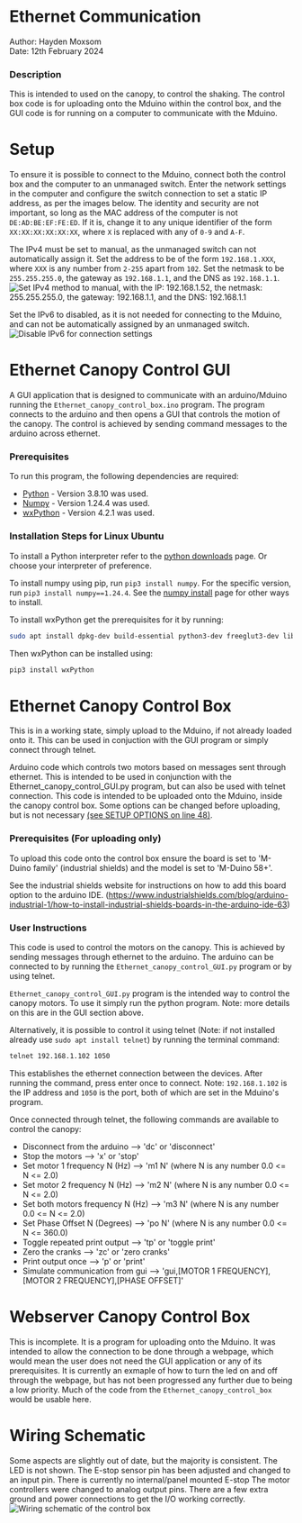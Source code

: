 # Ethernet Communication 
Author: Hayden Moxsom   
Date: 12th February 2024

### Description 
This is intended to used on the canopy, to control the shaking. The control box code is for uploading onto the Mduino within the control box, and the GUI code is for running on a computer to communicate with the Mduino.  


# Setup  
To ensure it is possible to connect to the Mduino, connect both the control box and the computer to an unmanaged switch. Enter the network settings in the computer and configure the switch connection to set a static IP address, as per the images below. The identity and security are not important, so long as the MAC address of the computer is not `DE:AD:BE:EF:FE:ED`. If it is, change it to any unique identifier of the form `XX:XX:XX:XX:XX:XX`, where `X` is replaced with any of `0-9` and `A-F`.

The IPv4 must be set to manual, as the unmanaged switch can not automatically assign it. Set the address to be of the form `192.168.1.XXX`, where `XXX` is any number from `2-255` apart from `102`. Set the netmask to be `255.255.255.0`, the gateway as `192.168.1.1`, and the DNS as `192.168.1.1`.   
![Set IPv4 method to manual, with the IP: 192.168.1.52, the netmask: 255.255.255.0, the gateway: 192.168.1.1, and the DNS: 192.168.1.1](ipv4_settings.png?raw=true)  

Set the IPv6 to disabled, as it is not needed for connecting to the Mduino, and can not be automatically assigned by an unmanaged switch. 
![Disable IPv6 for connection settings](ipv6_settings.png?raw=true)  


# Ethernet Canopy Control GUI
A GUI application that is designed to communicate with an arduino/Mduino running the `Ethernet_canopy_control_box.ino` program. The program connects to the arduino and then opens a GUI that controls the motion of the canopy. The control is achieved by sending command messages to the arduino across ethernet.

### Prerequisites
To run this program, the following dependencies are required: 
 - [Python](https://www.python.org/) - Version 3.8.10 was used. 
 - [Numpy](https://numpy.org/) - Version 1.24.4 was used.
 - [wxPython](https://wxpython.org/index.html) - Version 4.2.1 was used.   

### Installation Steps for Linux Ubuntu
To install a Python interpreter refer to the [python downloads](https://www.python.org/downloads/) page. Or choose your interpreter of preference.

To install numpy using pip, run `pip3 install numpy`. For the specific version, run `pip3 install numpy==1.24.4`. See the [numpy install](https://numpy.org/install/) page for other ways to install.

To install wxPython get the prerequisites for it by running:
```bash
sudo apt install dpkg-dev build-essential python3-dev freeglut3-dev libgl1-mesa-dev libglu1-mesa-dev libgtk-3-dev libjpeg-dev libnotify-dev libpng-dev libsdl2-dev libsm-dev libtiff-dev libwebkit2gtk-4.0-dev libxtst-dev libgtk-3-0
```
Then wxPython can be installed using:
```bash
pip3 install wxPython
```


# Ethernet Canopy Control Box
This is in a working state, simply upload to the Mduino, if not already loaded onto it. This can be used in conjuction with the GUI program or simply connect through telnet.  
 
Arduino code which controls two motors based on messages sent through ethernet. This is intended to be used in conjunction with the Ethernet_canopy_control_GUI.py program, but can also be used with telnet connection. This code is intended to be uploaded onto the Mduino, inside the canopy control box. Some options can be changed before uploading, but is not necessary [(see SETUP OPTIONS on line 48)](Ethernet_canopy_control_box/Ethernet_canopy_control_box.ino).  

### Prerequisites (For uploading only)
To upload this code onto the control box ensure the board is set to 'M-Duino family' (industrial shields) and the model is set to 'M-Duino 58+'.  

See the industrial shields website for instructions on how to add this board option to the arduino IDE. (https://www.industrialshields.com/blog/arduino-industrial-1/how-to-install-industrial-shields-boards-in-the-arduino-ide-63) 

### User Instructions
This code is used to control the motors on the canopy. This is achieved by sending messages through ethernet to the arduino.
The arduino can be connected to by running the `Ethernet_canopy_control_GUI.py` program or by using telnet.

`Ethernet_canopy_control_GUI.py` program is the intended way to control the canopy motors. To use it simply run the python program. Note: more details on this are in the GUI section above.

Alternatively, it is possible to control it using telnet (Note: if not installed already use `sudo apt install telnet`) by running the terminal command:  
```bash
telnet 192.168.1.102 1050
``` 

This establishes the ethernet connection between the devices. After running the command, press enter once to connect. Note: `192.168.1.102` is the IP address and `1050` is the port, both of which are set in the Mduino's program.  

Once connected through telnet, the following commands are available to control the canopy:
 - Disconnect from the arduino --> 'dc' or	'disconnect'
 - Stop the motors --> 'x' or 'stop'
 - Set motor 1 frequency N (Hz) --> 'm1 N' (where N is any number 0.0 <= N <= 2.0)
 - Set motor 2 frequency N (Hz) --> 'm2 N' (where N is any number 0.0 <= N <= 2.0)
 - Set both motors frequency N (Hz) --> 'm3 N' (where N is any number 0.0 <= N <= 2.0)
 - Set Phase Offset N (Degrees) --> 'po N' (where N is any number 0.0 <= N <= 360.0)
 - Toggle repeated print output --> 'tp' or 'toggle print'
 - Zero the cranks --> 'zc' or 'zero cranks'
 - Print output once --> 'p' or 'print'
 - Simulate communication from gui --> 'gui,[MOTOR 1 FREQUENCY],[MOTOR 2 FREQUENCY],[PHASE OFFSET]' 


# Webserver Canopy Control Box
This is incomplete. It is a program for uploading onto the Mduino. It was intended to allow the connection to be done through a webpage, which would mean the user does not need the GUI application or any of its prerequisites. It is currently an exmaple of how to turn the led on and off through the webpage, but has not been progressed any further due to being a low priority. Much of the code from the `Ethernet_canopy_control_box` would be usable here.


# Wiring Schematic
Some aspects are slightly out of date, but the majority is consistent. The LED is not shown. The E-stop sensor pin has been adjusted and changed to an input pin. There is currently no internal/panel mounted E-stop The motor controllers were changed to analog output pins. There are a few extra ground and power connections to get the I/O working correctly.   
![Wiring schematic of the control box](Schematic_ControlBox.png?raw=true)